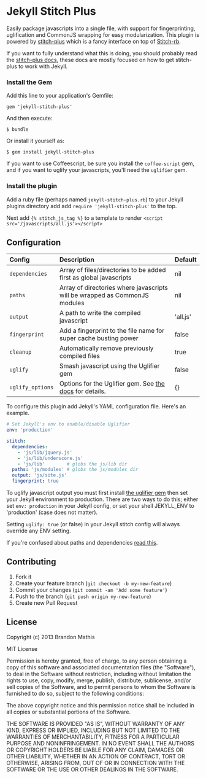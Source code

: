 # Jekyll Stitch Plus

Easily package javascripts into a single file, with support for fingerprinting, uglification and CommonJS wrapping for easy modularization. This plugin is powered by
[stitch-plus](https://github.com/imathis/stitch-plus) which is a fancy interface on top of [Stitch-rb](https://github.com/maccman/stitch-rb).

If you want to fully understand what this is doing, you should probably read the [stitch-plus docs](https://github.com/imathis/stitch-plus), these docs are mostly focused on how to get stitch-plus to work with Jekyll.

### Install the Gem
Add this line to your application's Gemfile:

    gem 'jekyll-stitch-plus'

And then execute:

    $ bundle

Or install it yourself as:

    $ gem install jekyll-stitch-plus

If you want to use Coffeescript, be sure you install the `coffee-script` gem, and if you want to uglify your javascripts, you'll need the `uglifier` gem.

### Install the plugin

Add a ruby file (perhaps named `jekyll-stitch-plus.rb`) to your Jekyll plugins directory add add `require 'jekyll-stitch-plus'` to the top.

Next add `{% stitch_js_tag %}` to a template to render `<script src='/javascripts/all.js'></script>`

## Configuration

| Config           | Description                                                                | Default     |
|:-----------------|:---------------------------------------------------------------------------|:------------|
| `dependencies`   | Array of files/directories to be added first as global javascripts         | nil         |
| `paths`          | Array of directories where javascripts will be wrapped as CommonJS modules | nil         |
| `output`         | A path to write the compiled javascript                                    | 'all.js'    |
| `fingerprint`    | Add a fingerprint to the file name for super cache busting power           | false       |
| `cleanup`        | Automatically remove previously compiled files                             | true        |
| `uglify`         | Smash javascript using the Uglifier gem                                    | false       |
| `uglify_options` | Options for the Uglifier gem. See [the docs](https://github.com/lautis/uglifier#usage) for details. | {}       |

To configure this plugin add Jekyll's YAML configuration file. Here's an example.

```yaml
# Set Jekyll's env to enable/disable Uglifier
env: 'production'

stitch:
  dependencies: 
    - 'js/lib/jquery.js'
    - 'js/lib/underscore.js'
    - 'js/lib'        # globs the js/lib dir
  paths: 'js/modules' # globs the js/modules dir
  output: 'js/site.js'
  fingerprint: true
```

To uglify javascript output you must first install [the uglifier gem](https://github.com/lautis/uglifier) then set your Jekyll environment to production. There are two ways to do this;
either set `env: production` in your Jekyll config, or set your shell JEKYLL_ENV to 'production' (case does not matter).

Setting `uglify: true` (or false) in your Jekyll stitch config will always override any ENV setting. 

If you're confused about paths and dependencies [read this](https://github.com/imathis/stitch-plus#regarding-dependencies).

## Contributing

1. Fork it
2. Create your feature branch (`git checkout -b my-new-feature`)
3. Commit your changes (`git commit -am 'Add some feature'`)
4. Push to the branch (`git push origin my-new-feature`)
5. Create new Pull Request

## License

Copyright (c) 2013 Brandon Mathis

MIT License

Permission is hereby granted, free of charge, to any person obtaining
a copy of this software and associated documentation files (the
"Software"), to deal in the Software without restriction, including
without limitation the rights to use, copy, modify, merge, publish,
distribute, sublicense, and/or sell copies of the Software, and to
permit persons to whom the Software is furnished to do so, subject to
the following conditions:

The above copyright notice and this permission notice shall be
included in all copies or substantial portions of the Software.

THE SOFTWARE IS PROVIDED "AS IS", WITHOUT WARRANTY OF ANY KIND,
EXPRESS OR IMPLIED, INCLUDING BUT NOT LIMITED TO THE WARRANTIES OF
MERCHANTABILITY, FITNESS FOR A PARTICULAR PURPOSE AND
NONINFRINGEMENT. IN NO EVENT SHALL THE AUTHORS OR COPYRIGHT HOLDERS BE
LIABLE FOR ANY CLAIM, DAMAGES OR OTHER LIABILITY, WHETHER IN AN ACTION
OF CONTRACT, TORT OR OTHERWISE, ARISING FROM, OUT OF OR IN CONNECTION
WITH THE SOFTWARE OR THE USE OR OTHER DEALINGS IN THE SOFTWARE.

